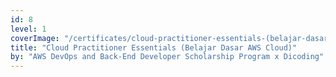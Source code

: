 ```yaml
---
id: 8
level: 1
coverImage: "/certificates/cloud-practitioner-essentials-(belajar-dasar-aws-cloud).webp"
title: "Cloud Practitioner Essentials (Belajar Dasar AWS Cloud)"
by: "AWS DevOps and Back-End Developer Scholarship Program x Dicoding"
---
```

